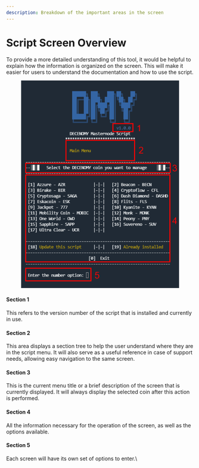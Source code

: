 ```yaml
---
description: Breakdown of the important areas in the screen
---
```


# Script Screen Overview

To provide a more detailed understanding of this tool, it would be helpful to explain how the information is organized on the screen. This will make it easier for users to understand the documentation and how to use the script.

<figure><img src="../../.gitbook/assets/Script_0_screen_overview.png" alt=""><figcaption></figcaption></figure>

#### Section 1

This refers to the version number of the script that is installed and currently in use.

#### Section 2

This area displays a section tree to help the user understand where they are in the script menu. It will also serve as a useful reference in case of support needs, allowing easy navigation to the same screen.

#### Section 3

This is the current menu title or a brief description of the screen that is currently displayed. It will always display the selected coin after this action is performed.

#### Section 4

All the information necessary for the operation of the screen, as well as the options available.

#### Section 5

Each screen will have its own set of options to enter.\
